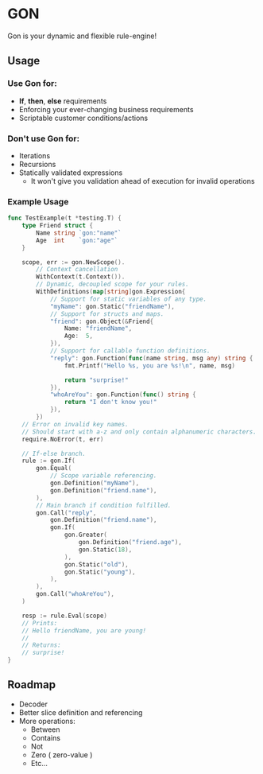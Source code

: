 # GON

Gon is your dynamic and flexible rule-engine!


## Usage

### Use Gon for:

* **If**, **then**, **else** requirements
* Enforcing your ever-changing business requirements
* Scriptable customer conditions/actions

### Don't use Gon for:

* Iterations
* Recursions
* Statically validated expressions
  * It won't give you validation ahead of execution for invalid operations


### Example Usage

```go
func TestExample(t *testing.T) {
	type Friend struct {
		Name string `gon:"name"`
		Age  int 	`gon:"age"`
	}

	scope, err := gon.NewScope().
        // Context cancellation
		WithContext(t.Context()).
        // Dynamic, decoupled scope for your rules.
		WithDefinitions(map[string]gon.Expression{
            // Support for static variables of any type.
			"myName": gon.Static("friendName"),
            // Support for structs and maps.
			"friend": gon.Object(&Friend{
				Name: "friendName",
				Age:  5,
			}),
            // Support for callable function definitions.
			"reply": gon.Function(func(name string, msg any) string {
				fmt.Printf("Hello %s, you are %s!\n", name, msg)

				return "surprise!"
			}),
			"whoAreYou": gon.Function(func() string {
				return "I don't know you!"
			}),
		})
    // Error on invalid key names.
    // Should start with a-z and only contain alphanumeric characters.
	require.NoError(t, err)

    // If-else branch.
	rule := gon.If(
		gon.Equal(
            // Scope variable referencing.
			gon.Definition("myName"),
			gon.Definition("friend.name"),
		),
        // Main branch if condition fulfilled.
		gon.Call("reply",
			gon.Definition("friend.name"),
			gon.If(
				gon.Greater(
					gon.Definition("friend.age"),
					gon.Static(18),
				),
				gon.Static("old"),
				gon.Static("young"),
			),
		),
		gon.Call("whoAreYou"),
	)

	resp := rule.Eval(scope)
    // Prints:
    // Hello friendName, you are young!
    //
    // Returns:
    // surprise!
}
```

## Roadmap

* Decoder
* Better slice definition and referencing
* More operations:
  * Between
  * Contains
  * Not
  * Zero ( zero-value )
  * Etc...